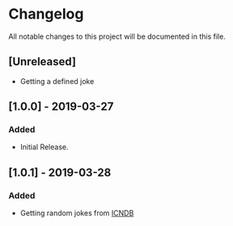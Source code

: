 # Changelog
All notable changes to this project will be documented in this file.


## [Unreleased]
- Getting a defined joke

## [1.0.0] - 2019-03-27
### Added
- Initial Release.

## [1.0.1] - 2019-03-28
### Added
- Getting random jokes from [ICNDB](http://www.icndb.com/api/)
